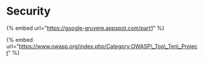 # Security

{% embed url="https://google-gruyere.appspot.com/part1" %}

{% embed url="https://www.owasp.org/index.php/Category:OWASP\_Top\_Ten\_Project" %}



